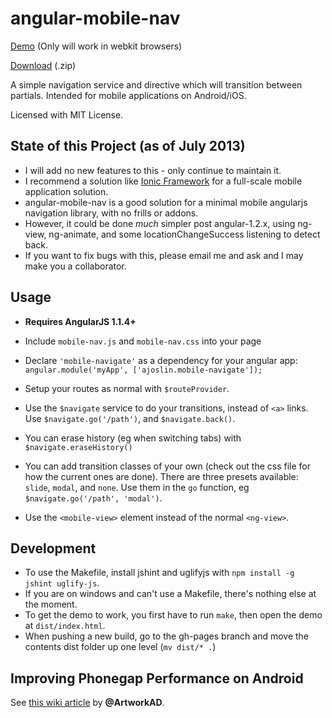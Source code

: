 angular-mobile-nav
==================

[Demo](http://ajoslin.github.com/angular-mobile-nav) (Only will work in webkit browsers)

[Download](http://ajoslin.github.com/angular-mobile-nav/mobile-nav.zip) (.zip)

A simple navigation service and directive which will transition between partials.  Intended for mobile applications on Android/iOS.

Licensed with MIT License.

State of this Project (as of July 2013)
-------------------------------

* I will add no new features to this - only continue to maintain it.
* I recommend a solution like [Ionic Framework](http://ionicframework.com) for a full-scale mobile application solution.
* angular-mobile-nav is a good solution for a minimal mobile angularjs navigation library, with no frills or addons.
* However, it could be done *much* simpler post angular-1.2.x, using ng-view, ng-animate, and some locationChangeSuccess listening to detect back.  
* If you want to fix bugs with this, please email me and ask and I may make you a collaborator.

Usage
-----

* **Requires AngularJS 1.1.4+**

* Include `mobile-nav.js` and `mobile-nav.css` into your page
* Declare `'mobile-navigate'` as a dependency for your angular app: `angular.module('myApp', ['ajoslin.mobile-navigate']);`
* Setup your routes as normal with `$routeProvider`.
* Use the `$navigate` service to do your transitions, instead of `<a>` links.  Use `$navigate.go('/path')`, and `$navigate.back()`.  
* You can erase history (eg when switching tabs) with `$navigate.eraseHistory()`
* You can add transition classes of your own (check out the css file for how the current ones are done). There are three presets available: `slide`, `modal`, and `none`.  Use them in the `go` function, eg `$navigate.go('/path', 'modal')`.
* Use the `<mobile-view>` element instead of the normal `<ng-view>`.

Development
-----------

* To use the Makefile, install jshint and uglifyjs with `npm install -g jshint uglify-js`.
* If you are on windows and can't use a Makefile, there's nothing else at the moment.
* To get the demo to work, you first have to run `make`, then open the demo at `dist/index.html`.
* When pushing a new build, go to the gh-pages branch and move the contents dist folder up one level (`mv dist/* .`)

Improving Phonegap Performance on Android
-----------------------------------------

See [this wiki article](https://github.com/ajoslin/angular-mobile-nav/wiki/PhoneGap,-improving-performance) by **@ArtworkAD**.
